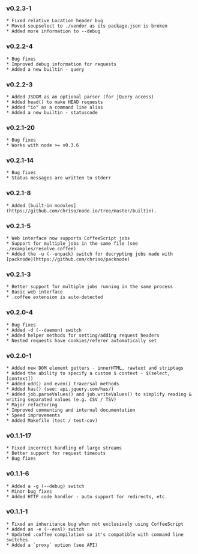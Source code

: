 ### v0.2.3-1
    * Fixed relative Location header bug
    * Moved soupselect to ./vendor as its package.json is broken
    * Added more information to --debug

### v0.2.2-4
    * Bug fixes
    * Improved debug information for requests
    * Added a new builtin - query

### v0.2.2-3
    * Added JSDOM as an optional parser (for jQuery access)
    * Added head() to make HEAD requests
    * Added "io" as a command line alias
    * Added a new builtin - statuscode

### v0.2.1-20
    * Bug fixes
    * Works with node >= v0.3.6

### v0.2.1-14
    * Bug fixes
    * Status messages are written to stderr

### v0.2.1-8
    * Added [built-in modules](https://github.com/chriso/node.io/tree/master/builtin). 

### v0.2.1-5
    * Web interface now supports CoffeeScript jobs
    * Support for multiple jobs in the same file (see ./examples/resolve.coffee)
    * Added the -u (--unpack) switch for decrypting jobs made with [packnode](https://github.com/chriso/packnode)	

### v0.2.1-3
    * Better support for multiple jobs running in the same process
    * Basic web interface
    * .coffee extension is auto-detected

### v0.2.0-4
    * Bug fixes
    * Added -d (--daemon) switch
    * Added helper methods for setting/adding request headers
    * Nested requests have cookies/referer automatically set

### v0.2.0-1
    * Added new DOM element getters - innerHTML, rawtext and striptags
    * Added the ability to specify a custom $ context - $(select, [context])
    * Added odd() and even() traversal methods
    * Added has() (see: api.jquery.com/has/)
    * Added job.parseValues() and job.writeValues() to simplify reading & writing separated values (e.g. CSV / TSV)
    * Major refactoring
    * Improved commenting and internal documentation
    * Speed improvements
    * Added Makefile (test / test-cov)

### v0.1.1-17
    * Fixed incorrect handling of large streams
    * Better support for request timeouts
    * Bug fixes    

### v0.1.1-6
    * Added a -g (--debug) switch
    * Minor bug fixes
    * Added HTTP code handler - auto support for redirects, etc.    

### v0.1.1-1
    * Fixed an inheritance bug when not exclusively using CoffeeScript
    * Added an -e (--eval) switch
    * Updated .coffee compilation so it's compatible with command line switches
    * Added a `proxy` option (see API)
